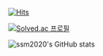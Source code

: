 [![Hits](https://hits.seeyoufarm.com/api/count/incr/badge.svg?url=https%3A%2F%2Fgithub.com%2Fgjbae1212%2Fhit-counter&count_bg=%23131313&title_bg=%239F1CD9&icon=&icon_color=%23298582&title=hits&edge_flat=false)](https://hits.seeyoufarm.com)

[![Solved.ac 프로필](http://mazassumnida.wtf/api/v2/generate_badge?boj=dolkuji1)](https://solved.ac/dolkuji1)

![ssm2020's GitHub stats](https://github-readme-stats.vercel.app/api?username=ssm2020&show_icons=true&theme=dark)

